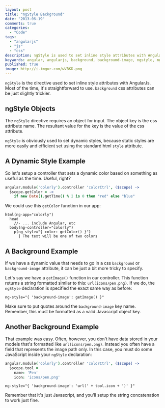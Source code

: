 ```yaml
---
layout: post
title: "ngStyle Background"
date: "2013-06-19"
comments: true
categories:
  - "Code"
tags:
  - "angularjs"
  - "js"
  - "css"
description: ngStyle is used to set inline style attributes with AngularJs.  Using the background style is slightly tricky here.
keywords: angular, angularjs, background, background-image, ngstyle, ng-style
published: true
image: http://i.imgur.com/wVBKD.png
---
```


`ngStyle` is the directive used to set inline style attributes with AngularJs.  Most of the time, it's straightforward to use.  `background` css attributes can be just slightly trickier.

<!--more-->

## ngStyle Objects

The `ngStyle` directive requires an object for input.  The object key is the css attribute name.  The resultant value for the key is the value of the css attribute.

`ngStyle` is obviously used to set dynamic styles, because static styles are more easily and efficient set using the standard html `style` attribute.

## A Dynamic Style Example

So let's setup a controller that sets a dynamic color based on something as useful as the time.  Useful, right?

```coffeescript colorCtrl.coffee
angular.module('colorly').controller 'colorCtrl', ($scope) ->
  $scope.getColor = ->
    if new Date().getTime() % 2 is 0 then "red" else "blue"
```

We could use this `getColor` function in our app:

```haml app.jade
html(ng-app="colorly")
  head
    //- ... include Angular, etc
  body(ng-controller="colorly")
    p(ng-style="{ color: getColor() }")
      | The text will be one of two colors
```

## A Background Example

If we have a dynamic value that needs to go in a css `background` or `background-image` attribute, it can be just a bit more tricky to specify.

Let's say we have a `getImage()` function in our controller.  This function returns a string formatted similar to this: `url(icons/pen.png)`.  If we do, the `ngStyle` declaration is specified the exact same way as before:

```haml
ng-style="{ 'background-image': getImage() }"
```

Make sure to put quotes around the `background-image` key name.  Remember, this must be formatted as a valid Javascript object key.

## Another Background Example

That example was easy.  Often, however, you don't have data stored in your models that's formatted like `url(icons/pen.png)`.  Instead you often have a field that represents the image path only.  In this case, you must do some JavaScript inside your `ngStyle` declaration:

```coffeescript colorCtrl.coffee
angular.module('colorly').controller 'colorCtrl', ($scope) ->
  $scope.tool =
    name: 'Pen'
    icon: 'icons/pen.png'
```

```haml
ng-style="{ 'background-image': 'url(' + tool.icon + ')' }"
```

Remember that it's just Javascript, and you'll setup the string concatenation to work just fine.
